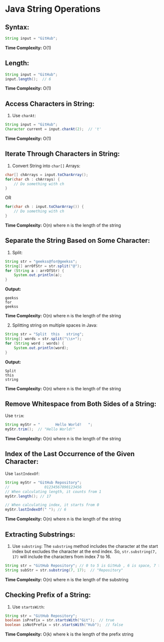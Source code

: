 
# Java String Operations

## Syntax:
```java
String input = "GitHub";
```

**Time Complexity:** O(1)

## Length:
```java
String input = "GitHub";
input.length();  // 6
```

**Time Complexity:** O(1)

## Access Characters in String:
1. Use `charAt`:
```java
String input = "GitHub";
Character current = input.charAt(2);  // 't'
```

**Time Complexity:** O(1)

## Iterate Through Characters in String:
1. Convert String into `char[]` Arrays:
```java
char[] chArrays = input.toCharArray();
for(char ch : chArrays) {
    // Do something with ch
}
```
OR
```java
for(char ch : input.toCharArray()) {
    // Do something with ch
}
```

**Time Complexity:** O(n) where n is the length of the string

## Separate the String Based on Some Character:
1. Split:
```java
String str = "geekss@for@geekss";
String[] arrOfStr = str.split("@");
for (String a : arrOfStr) {
    System.out.println(a);
}
```
**Output:**
```
geekss
for
geekss
```

**Time Complexity:** O(n) where n is the length of the string

2. Splitting string on multiple spaces in Java:
```java
String str = "Split  this   string";
String[] words = str.split("\\s+");
for (String word : words) {
    System.out.println(word);
}
```
**Output:**
```
Split
this
string
```

**Time Complexity:** O(n) where n is the length of the string

## Remove Whitespace from Both Sides of a String:
Use `trim`:
```java
String myStr = "       Hello World!   ";
myStr.trim();  // "Hello World!"
```

**Time Complexity:** O(n) where n is the length of the string

## Index of the Last Occurrence of the Given Character:
Use `lastIndexOf`:
```java
String myStr = "GitHub Repository";
//                01234567890123456
// When calculating length, it counts from 1
myStr.length(); // 17

// When calculating index, it starts from 0
myStr.lastIndexOf(" "); // 6
```

**Time Complexity:** O(n) where n is the length of the string

## Extracting Substrings:
1. Use `substring`:
The `substring` method includes the character at the start index but excludes the character at the end index.
So, `str.substring(7, 17)` will include the characters from index 7 to 16.

```java
String str = "GitHub Repository"; // 0 to 5 is GitHub , 6 is space, 7 to 16 is Repository 
String subStr = str.substring(7, 17);  // "Repository"
```

**Time Complexity:** O(n) where n is the length of the substring

## Checking Prefix of a String:
1. Use `startsWith`:
```java
String str = "GitHub Repository";
boolean isPrefix = str.startsWith("Git");  // true
boolean isNotPrefix = str.startsWith("Hub");  // false
```

**Time Complexity:** O(k) where k is the length of the prefix string
